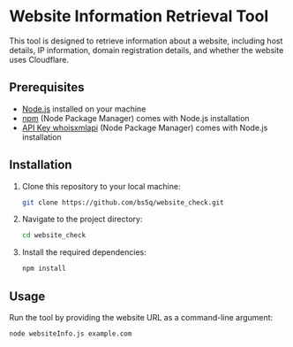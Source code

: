 # Website Information Retrieval Tool

This tool is designed to retrieve information about a website, including host details, IP information, domain registration details, and whether the website uses Cloudflare.

## Prerequisites

- [Node.js](https://nodejs.org/) installed on your machine
- [npm](https://www.npmjs.com/) (Node Package Manager) comes with Node.js installation
- [API Key whoisxmlapi](`https://www.whoisxmlapi.com/) (Node Package Manager) comes with Node.js installation

## Installation

1. Clone this repository to your local machine:

    ```bash
    git clone https://github.com/bs5q/website_check.git
    ```

2. Navigate to the project directory:

    ```bash
    cd website_check  
    ```

3. Install the required dependencies:

    ```bash
    npm install
    ```

## Usage

Run the tool by providing the website URL as a command-line argument:

```bash
node websiteInfo.js example.com
